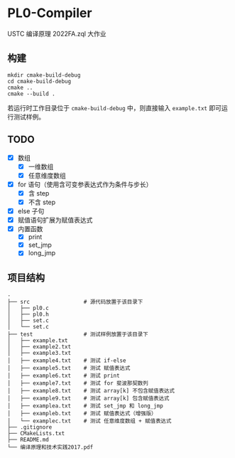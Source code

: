 # PL0-Compiler

USTC 编译原理 2022FA.zql 大作业

## 构建

```
mkdir cmake-build-debug
cd cmake-build-debug
cmake ..
cmake --build .
```

若运行时工作目录位于 `cmake-build-debug` 中，则直接输入 `example.txt` 即可运行测试样例。

## TODO

- [x] 数组
  - [x] 一维数组
  - [x] 任意维度数组
- [x] for 语句（使用含可变参表达式作为条件与步长）
  - [x] 含 step
  - [x] 不含 step
- [x] else 子句
- [x] 赋值语句扩展为赋值表达式
- [x] 内置函数
  - [x] print
  - [x] set_jmp
  - [x] long_jmp

## 项目结构

```
.
├── src                 # 源代码放置于该目录下
│   ├── pl0.c
│   ├── pl0.h
│   ├── set.c
│   └── set.c
├── test                # 测试样例放置于该目录下
│   ├── example.txt
│   ├── example2.txt
│   ├── example3.txt
│   ├── example4.txt    # 测试 if-else
│   ├── example5.txt    # 测试 赋值表达式
│   ├── example6.txt    # 测试 print
│   ├── example7.txt    # 测试 for 斐波那契数列
│   ├── example8.txt    # 测试 array[k] 不包含赋值表达式
│   ├── example9.txt    # 测试 array[k] 包含赋值表达式
│   ├── examplea.txt    # 测试 set_jmp 和 long_jmp
│   ├── exampleb.txt    # 测试 赋值表达式（增强版）
│   └── examplec.txt    # 测试 任意维度数组 + 赋值表达式
├── .gitignore
├── CMakeLists.txt
├── README.md
└── 编译原理和技术实践2017.pdf
```